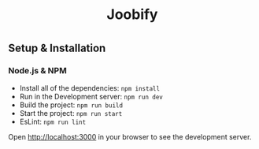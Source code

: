 <h1 align="center">Joobify<h1>
  
<h2>Setup & Installation</h2>

<h3>Node.js & NPM</h3>

- Install all of the dependencies: `npm install`
- Run in the Development server: `npm run dev`
- Build the project: `npm run build`
- Start the project: `npm run start`
- EsLint: `npm run lint`

Open [http://localhost:3000](http://localhost:3000) in your browser to see the development server.